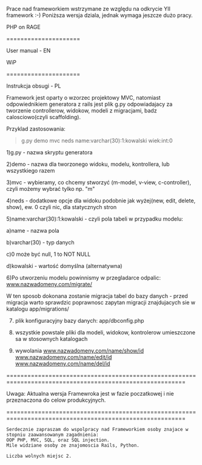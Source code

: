 Prace nad frameworkiem wstrzymane ze względu na odkrycie YII framework :-)
Poniższa wersja dziala, jednak wymaga jeszcze dużo pracy.

PHP on RAGE

=====================

User manual - EN

WiP

=====================

Instrukcja obsugi - PL


Framework jest oparty o wzorzec projektowy MVC, natomiast odpowiednikiem generatora z rails jest plik
g.py odpowiadajacy za tworzenie controllerow, widokow, modeli z migracjami, badz calosciowo(czyli scaffolding).

Przyklad zastosowania:

> g.py  demo  mvc  neds  name:varchar(30):1:kowalski  wiek:int:0

1)g.py - nazwa skryptu generatora

2)demo - nazwa dla tworzonego widoku, modelu, kontrollera, lub wszystkiego razem

3)mvc - wybieramy, co chcemy stworzyć (m-model, v-view, c-controller), czyli możemy wybrać tylko np. "m"

4)neds - dodatkowe opcje dla widoku podobnie jak wyżej(new, edit, delete, show), ew. 0 czyli nic, dla statycznych stron

5)name:varchar(30):1:kowalski  - czyli pola tabeli w przypadku modelu:

  a)name - nazwa pola
    
  b)varchar(30) - typ danych
  
  c)0 może być null, 1 to NOT NULL
  
  d)kowalski - wartość domyślna (alternatywna)
  
6)Po utworzeniu modelu powinnismy w przegladarce odpalic: 
  www.nazwadomeny.com/migrate/ 

W ten sposob dokonana zostanie migracja tabel do bazy danych - przed migracja warto sprawdzic poprawnosc zapytan                  migracji znajdujacych sie w katalogu app/migrations/

7) plik konfiguracyjny bazy danych: app/dbconfig.php

8) wszystkie powstale pliki dla modeli, widokow, kontrolerow umieszczone sa w stosownych katalogach

9) wywolania www.nazwadomeny.com/name/show/id  www.nazwadomeny.com/name/edit/id  www.nazwadomeny.com/name/del/id

=========================================================================================================

Uwaga: Aktualna wersja Framewroka jest w fazie poczatkowej i nie przeznaczona do celow produkcyjnych.

=========================================================================================================

    Serdecznie zapraszam do wspolpracy nad Frameworkiem osoby znajace w stopniu zaawansowanym zagadnienia:
    OOP PHP, MVC, SQL, oraz SQL injection.
    Mile widziane osoby ze znajomoscia Rails, Python.
    
    Liczba wolnych miejsc 2.

